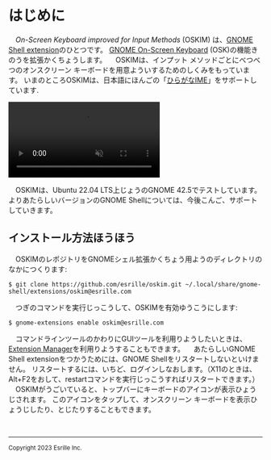 # はじめに

　<i>On-Screen Keyboard improved for Input Methods</i> (OSKIM) は、[GNOME Shell extension](https://gjs.guide/extensions/)のひとつです。
[GNOME On-Screen Keyboard](https://help.gnome.org/users/gnome-help/stable/keyboard-osk.html) (OSK)の￹機能￺きのう￻を￹拡張￺かくちょう￻します。
　OSKIMは、インプット メソッドごとにべつべつのオンスクリーン キーボードを￹用意￺ようい￻するためのしくみをもっています。
いまのところOSKIMは、￹日本語￺にほんご￻の「[ひらがなIME](https://github.com/esrille/ibus-hiragana)」をサポートしています.

<video controls autoplay muted playsinline>
<source src='screenshots/screenshot.webm' type='video/webm'>
スクリーンショット
</video>

　OSKIMは、Ubuntu 22.04 LTS￹上￺じょう￻のGNOME 42.5でテストしています。
よりあたらしいバージョンのGNOME Shellについては、￹今後￺こんご￻、サポートしていきます。

## インストール￹方法￺ほうほう￻

　OSKIMのレポジトリをGNOMEシェル￹拡張￺かくちょう￻￹用￺よう￻のディレクトリのなかにつくります:

```
$ git clone https://github.com/esrille/oskim.git ~/.local/share/gnome-shell/extensions/oskim@esrille.com
```

　つぎのコマンドを￹実行￺じっこう￻して、OSKIMを￹有効￺ゆうこう￻にします:

```
$ gnome-extensions enable oskim@esrille.com
```

　コマンドラインツールのかわりにGUIツールを￹利用￺りよう￻したいときは、[Extension Manager](https://github.com/mjakeman/extension-manager)を￹利用￺りよう￻することもできます。
　あたらしいGNOME Shell extensionをつかうためには、GNOME Shellをリスタートしないといけません。
リスタートするには、いちど、ログインしなおします。（X11のときは、<span class='key'>Alt</span>+<span class='key'>F2</span>をおして、restartコマンドを￹実行￺じっこう￻すればリスタートできます。）
　OSKIMがうごいていると、トップバーにキーボードのアイコンが￹表示￺ひょうじ￻されます。
このアイコンをタップして、オンスクリーン キーボードを￹表示￺ひょうじ￻したり、とじたりすることもできます。

<br><hr>
<small>Copyright 2023 Esrille Inc.</small>

